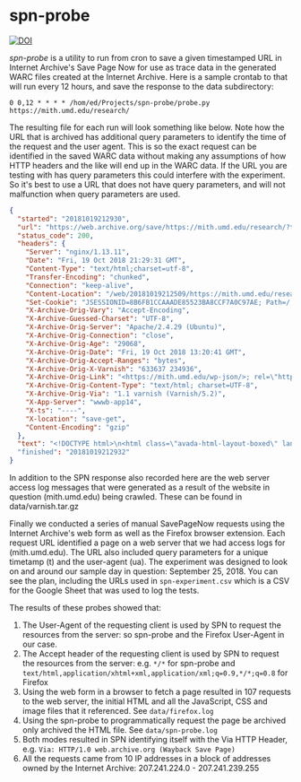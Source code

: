 # spn-probe

<a href="https://doi.org/10.5281/zenodo.5529700"><img src="https://zenodo.org/badge/DOI/10.5281/zenodo.5529700.svg" alt="DOI"></a>

*spn-probe* is a utility to run from cron to save a given timestamped URL in
Internet Archive's Save Page Now for use as trace data in the generated WARC
files created at the Internet Archive. Here is a sample crontab to that will
run every 12 hours, and save the response to the data subdirectory:

    0 0,12 * * * * /hom/ed/Projects/spn-probe/probe.py https://mith.umd.edu/research/ 

The resulting file for each run will look something like below. Note how the URL
that is archived has additional query parameters to identify the time of the
request and the user agent. This is so the exact request can be identified in
the saved WARC data without making any assumptions of how HTTP headers and the
like will end up in the WARC data. If the URL you are testing with has query
parameters this could interfere with the experiment. So it's best to use a URL
that does not have query parameters, and will not malfunction when query
parameters are used.

```json
{
  "started": "20181019212930",
  "url": "https://web.archive.org/save/https://mith.umd.edu/research/?t=20181019212930",
  "status_code": 200,
  "headers": {
    "Server": "nginx/1.13.11",
    "Date": "Fri, 19 Oct 2018 21:29:31 GMT",
    "Content-Type": "text/html;charset=utf-8",
    "Transfer-Encoding": "chunked",
    "Connection": "keep-alive",
    "Content-Location": "/web/20181019212509/https://mith.umd.edu/research/",
    "Set-Cookie": "JSESSIONID=8B6FB1CCAAADE85523BA8CCF7A0C97AE; Path=/; HttpOnly",
    "X-Archive-Orig-Vary": "Accept-Encoding",
    "X-Archive-Guessed-Charset": "UTF-8",
    "X-Archive-Orig-Server": "Apache/2.4.29 (Ubuntu)",
    "X-Archive-Orig-Connection": "close",
    "X-Archive-Orig-Age": "29068",
    "X-Archive-Orig-Date": "Fri, 19 Oct 2018 13:20:41 GMT",
    "X-Archive-Orig-Accept-Ranges": "bytes",
    "X-Archive-Orig-X-Varnish": "633637 234936",
    "X-Archive-Orig-Link": "<https://mith.umd.edu/wp-json/>; rel=\"https://api.w.org/\"",
    "X-Archive-Orig-Content-Type": "text/html; charset=UTF-8",
    "X-Archive-Orig-Via": "1.1 varnish (Varnish/5.2)",
    "X-App-Server": "wwwb-app14",
    "X-ts": "----",
    "X-location": "save-get",
    "Content-Encoding": "gzip"
  },
  "text": "<!DOCTYPE html>\n<html class=\"avada-html-layout-boxed\" lang=\"en-US\" prefix=\"og: http://ogp.me/ns# fb: http://ogp.me/ns/fb# og: http://ogp.me/ns#\">\n<head>\n\n\n<script type=\"text/javascript\" src=\"/static/js/analytics.js\"></script>\n<script type=\"text/javascript\">archive_analytics.values.server_name=\"wwwb-app14.us.archive.org\";archive_analytics.values.server_ms=0;</script>\n<link type=\"text/css\" rel=\"stylesheet\" href=\"/static/css/banner-styles.css\"/>\n\n\n\t<meta http-equiv=\"X-UA-Compatible\" content=\"IE=edge\" />\n\t<meta http-equiv=\"Content-Type\" content=\"text/html; charset=utf-8\"/>\n\t<meta name=\"viewport\" content=\"width=device-width, initial-scale=1\" />\n\t<title>Research Archive &ndash; Maryland Institute for Technology in the Humanities</title>\n\n<!-- This site is optimized with the Yoast SEO plugin v8.4 - /save/https://yoast.com/wordpress/plugins/seo/ -->\n<meta name=\"robots\" content=\"noindex,follow\"/>\n<link rel=\"next\" href=\"https://mith.umd.edu/research/page/2/\" />\n<meta property=\"og:locale\" content=\"en_US\" />\n<meta property=\"og:type\" content=\"object\" />\n<meta property=\"og:title\" content=\"Research Archive &ndash; Maryland Institute for Technology in the Humanities\" />\n<meta property=\"og:url\" content=\"https://mith.umd.edu/research/\" />\n<meta property=\"og:site_name\" content=\"Maryland Institute for Technology in the Humanities\" />\n<meta name=\"twitter:card\" content=\"summary\" />\n<meta name=\"twitter:title\" content=\"Research Archive &ndash; Maryland Institute for Technology in the Humanities\" />\n<!-- / Yoast SEO plugin. -->\n\n<link rel='dns-prefetch' href='//s3.amazonaws.com' />\n<link rel='dns-prefetch' href='//s.w.org' />\n<link rel=\"alternate\" type=\"application/rss+xml\" title=\"Maryland Institute for Technology in the Humanities &raquo; Feed\" href=\"https://mith.umd.edu/feed/\" />\n<link rel=\"alternate\" type=\"application/rss+xml\" title=\"Maryland Institute for Technology in the Humanities &raquo; Comments Feed\" href=\"https://mith.umd.edu/comments/feed/\" />\n\t\t\t\t\t<link rel=\"shortcut icon\" href=\"/save/_embed/https://mith.umd.edu/wp-content/uploads/2018/07/favicon.png\" type=\"image/x-icon\" />\n\t\t\n\t\t\n\t\t\n\t\t\n\t\t\t\t<link rel=\"alternate\" type=\"application/rss+xml\" title=\"Maryland Institute for Technology in the Humanities &raquo; Research Feed\" href=\"https://mith.umd.edu/research/feed/\" />\n\t\t<script type=\"text/javascript\">\n\t\t\twindow._wpemojiSettings = {\"baseUrl\":\"/save/https://s.w.org\\/images\\/core\\/emoji\\/11\\/72x72\\/\",\"ext\":\".png\",\"svgUrl\":\"/save/https://s.w.org\\/images\\/core\\/emoji\\/11\\/svg\\/\",\"svgExt\":\".svg\",\"source\":{\"concatemoji\":\"/save/https://mith.umd.edu\\/wp-includes\\/js\\/wp-emoji-release.min.js?ver=4.9.8\"}};\n\t\t\t!function(a,b,c){function d(a,b){var c=String.fromCharCode;l.clearRect(0,0,k.width,k.height),l.fillText(c.apply(this,a),0,0);var d=k.toDataURL();l.clearRect(0,0,k.width,k.height),l.fillText(c.apply(this,b),0,0);var e=k.toDataURL();return d===e}function e(a){var b;if(!l||!l.fillText)return!1;switch(l.textBaseline=\"top\",l.font=\"600 32px Arial\",a){case\"flag\":return!(b=d([55356,56826,55356,56819],[55356,56826,8203,55356,56819]))&&(b=d([55356,57332,56128..."
  "finished": "20181019212932"
}
```

In addition to the SPN response also recorded here are the web server access log messages that were generated as a result of the website in question (mith.umd.edu) being crawled. These can be found in data/varnish.tar.gz

Finally we conducted a series of manual SavePageNow requests using the Internet
Archive's web form as well as the Firefox browser extension. Each request URL
identified a page on a web server that we had access logs for (mith.umd.edu).
The URL also included query parameters for a unique timetamp (t) and the
user-agent (ua). The experiment was designed to look on and around our sample
day in question: September 25, 2018. You can see the plan, including the URLs
used in `spn-experiment.csv` which is a CSV for the Google Sheet that was used
to log the tests.

The results of these probes showed that:

1. The User-Agent of the requesting client is used by SPN to request the resources from the server: so spn-probe and the Firefox User-Agent in our case.
2. The Accept header of the requesting client is used by SPN to request the resources from the server: e.g. `*/*` for spn-probe and `text/html,application/xhtml+xml,application/xml;q=0.9,*/*;q=0.8` for Firefox
3. Using the web form in a browser to fetch a page resulted in 107 requests to the web server, the initial HTML and all the JavaScript, CSS and image files that it referenced. See `data/firefox.log`
4. Using the spn-probe to programmatically request the page be archived only archived the HTML file. See `data/spn-probe.log`
5. Both modes resulted in SPN identifying itself with the Via HTTP Header, e.g. `Via: HTTP/1.0 web.archive.org (Wayback Save Page)`
6. All the requests came from 10 IP addresses in a block of addresses owned by the Internet Archive: 207.241.224.0 - 207.241.239.255


